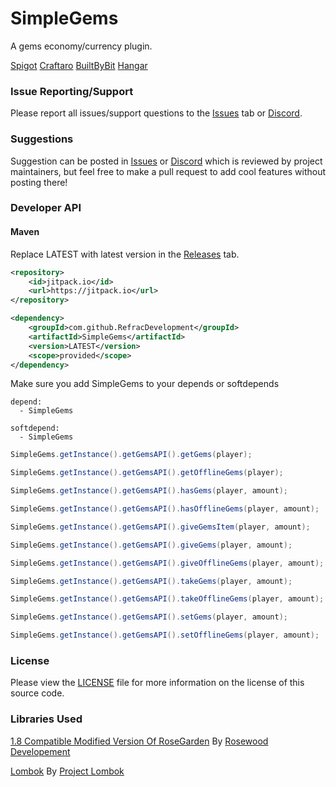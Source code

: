 # SimpleGems
A gems economy/currency plugin.

[Spigot](https://www.spigotmc.org/resources/96827/) [Craftaro](https://craftaro.com/marketplace/product/simplegems.755) [BuiltByBit](https://builtbybit.com/resources/simplegems.21583/) [Hangar](https://hangar.papermc.io/RefracDevelopment/SimpleGems/)

### Issue Reporting/Support

Please report all issues/support questions to the [Issues](https://github.com/RefracDevelopment/SimpleGems/issues) tab or [Discord](https://discord.gg/EFeSKPg739).

### Suggestions

Suggestion can be posted in [Issues](https://github.com/RefracDevelopment/SimpleGems/issues) or [Discord](https://discord.gg/EFeSKPg739) which is reviewed by project maintainers, but feel free to make a pull request to add cool features without posting there!

### Developer API
#### Maven
Replace LATEST with latest version in the [Releases](https://github.com/RefracDevelopment/SimpleGems/releases/latest) tab.
```XML
<repository>
    <id>jitpack.io</id>
    <url>https://jitpack.io</url>
</repository>

<dependency>
    <groupId>com.github.RefracDevelopment</groupId>
    <artifactId>SimpleGems</artifactId>
    <version>LATEST</version>
    <scope>provided</scope>
</dependency>
```
Make sure you add SimpleGems to your depends or softdepends
```YML
depend:
  - SimpleGems

softdepend:
  - SimpleGems
```

```JAVA
SimpleGems.getInstance().getGemsAPI().getGems(player);

SimpleGems.getInstance().getGemsAPI().getOfflineGems(player);

SimpleGems.getInstance().getGemsAPI().hasGems(player, amount);

SimpleGems.getInstance().getGemsAPI().hasOfflineGems(player, amount);

SimpleGems.getInstance().getGemsAPI().giveGemsItem(player, amount);

SimpleGems.getInstance().getGemsAPI().giveGems(player, amount);

SimpleGems.getInstance().getGemsAPI().giveOfflineGems(player, amount);

SimpleGems.getInstance().getGemsAPI().takeGems(player, amount);

SimpleGems.getInstance().getGemsAPI().takeOfflineGems(player, amount);

SimpleGems.getInstance().getGemsAPI().setGems(player, amount);

SimpleGems.getInstance().getGemsAPI().setOfflineGems(player, amount);
```

### License
Please view the [LICENSE](LICENSE) file for more information on the license of this source code.

### Libraries Used
[1.8 Compatible Modified Version Of RoseGarden](https://github.com/Refrac/RoseGarden) By [Rosewood Developement](https://github.com/Rosewood-Development)

[Lombok](https://github.com/projectlombok/lombok) By [Project Lombok](https://github.com/projectlombok)
